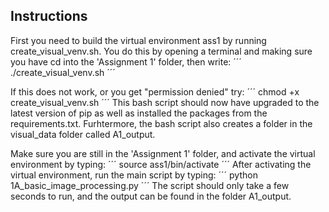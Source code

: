 ## Instructions

First you need to build the virtual environment ass1 by running create_visual_venv.sh. You do this by opening a terminal and making sure you have cd into the 'Assignment 1' folder, then write:
´´´
./create_visual_venv.sh
´´´

If this does not work, or you get "permission denied" try:
´´´
chmod +x create_visual_venv.sh
´´´ 
This bash script should now have upgraded to the latest version of pip as well as installed the packages from the requirements.txt. Furhtermore, the bash script also creates a folder in the visual_data folder called A1_output.

Make sure you are still in the 'Assignment 1' folder, and activate the virtual environment by typing:
´´´
source ass1/bin/activate
´´´
After activating the virtual environment, run the main script by typing:
´´´
python 1A_basic_image_processing.py
´´´
The script should only take a few seconds to run, and the output can be found in the folder A1_output.
